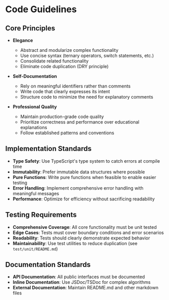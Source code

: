 # Code Guidelines

## Core Principles

- **Elegance**
    - Abstract and modularize complex functionality
    - Use concise syntax (ternary operators, switch statements, etc.)
    - Consolidate related functionality
    - Eliminate code duplication (DRY principle)

- **Self-Documentation**
    - Rely on meaningful identifiers rather than comments
    - Write code that clearly expresses its intent
    - Structure code to minimize the need for explanatory comments

- **Professional Quality**
    - Maintain production-grade code quality
    - Prioritize correctness and performance over educational explanations
    - Follow established patterns and conventions

## Implementation Standards

- **Type Safety**: Use TypeScript's type system to catch errors at compile time
- **Immutability**: Prefer immutable data structures where possible
- **Pure Functions**: Write pure functions when feasible to enable easier testing
- **Error Handling**: Implement comprehensive error handling with meaningful messages
- **Performance**: Optimize for efficiency without sacrificing readability

## Testing Requirements

- **Comprehensive Coverage**: All core functionality must be unit tested
- **Edge Cases**: Tests must cover boundary conditions and error scenarios
- **Readability**: Tests should clearly demonstrate expected behavior
- **Maintainability**: Use test utilities to reduce duplication (see `test/unit/README.md`)

## Documentation Standards

- **API Documentation**: All public interfaces must be documented
- **Inline Documentation**: Use JSDoc/TSDoc for complex algorithms
- **External Documentation**: Maintain README.md and other markdown files
